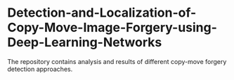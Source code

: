 # Detection-and-Localization-of-Copy-Move-Image-Forgery-using-Deep-Learning-Networks
The repository contains analysis and results of different copy-move forgery detection approaches.
